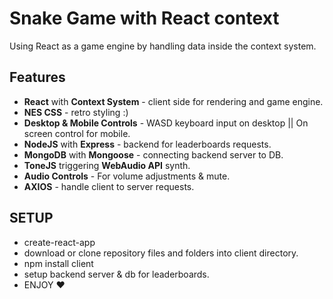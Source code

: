 # Snake Game with React context

Using React as a game engine by handling data inside the context system.

## Features

* **React** with **Context System** - client side for rendering and game engine.
* **NES CSS** - retro styling :)
* **Desktop & Mobile Controls** - WASD keyboard input on desktop || On screen control for mobile.
* **NodeJS** with **Express** - backend for leaderboards requests.
* **MongoDB** with **Mongoose** - connecting backend server to DB.
* **ToneJS** triggering **WebAudio API** synth. 
* **Audio Controls** - For volume adjustments & mute.
* **AXIOS** - handle client to server requests.

## SETUP
* create-react-app
* download or clone repository files and folders into client directory.
* npm install client
* setup backend server & db for leaderboards.
* ENJOY ♥
